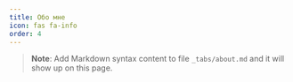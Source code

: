 ```yaml
---
title: Обо мне
icon: fas fa-info
order: 4
---
```



> **Note**: Add Markdown syntax content to file `_tabs/about.md` and it will show up on this page.

